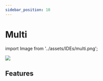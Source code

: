 ```yaml
---
sidebar_position: 10
---
```


# Multi

import Image from '../assets/IDEs/multi.png';

<div style={{textAlign: 'center'}}>
  <img src={Image} style={{width: "750px"}} />
</div>

## Features
